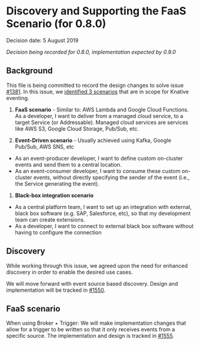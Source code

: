 # Discovery and Supporting the FaaS Scenario (for 0.8.0)

Decision date: 5 August 2019

_Decision being recorded for 0.8.0, implementation expected by 0.9.0_

## Background

This file is being committed to record the design changes to solve issue
[#1381](https://github.com/knative/eventing/issues/1381). In this issue, we
[identified 3 scenarios](https://docs.google.com/document/d/1DpiSL2dUcYS2n7yXOIG5LJwyIC1lY9q_W8-56U1SvKM/edit?hl=en#heading=h.wv6g4odss7hh)
that are in scope for Knative eventing.

1. **FaaS scenario** - Similar to: AWS Lambda and Google Cloud Functions. As a
   developer, I want to deliver from a managed cloud service, to a target
   Service (or Addressable). Managed cloud services are services like AWS S3,
   Google Cloud Storage, Pub/Sub, etc.

1. **Event-Driven scenario** - Usually achieved using Kafka, Google Pub/Sub, AWS
   SNS, etc

- As an event-producer developer, I want to define custom on-cluster events and
  send them to a central location.
- As an event-consumer developer, I want to consume these custom on-cluster
  events, without directly specifying the sender of the event (i.e., the Service
  generating the event).

1. **Black-box integration scenario**

- As a central platform team, I want to set up an integration with external,
  black box software (e.g. SAP, Salesforce, etc), so that my development team
  can create extensions.
- As a developer, I want to connect to external black box software without
  having to configure the connection

## Discovery

While working through this issue, we agreed upon the need for enhanced discovery
in order to enable the desired use cases.

We will move forward with event source based discovery. Design and
implementation will be tracked in
[#1550](https://github.com/knative/eventing/issues/1550).

## FaaS scenario

When using Broker + Trigger: We will make implementation changes that allow for
a trigger to be written so that it only receives events from a specific source.
The implementation and design is tracked in
[#1555](https://github.com/knative/eventing/issues/1555).
